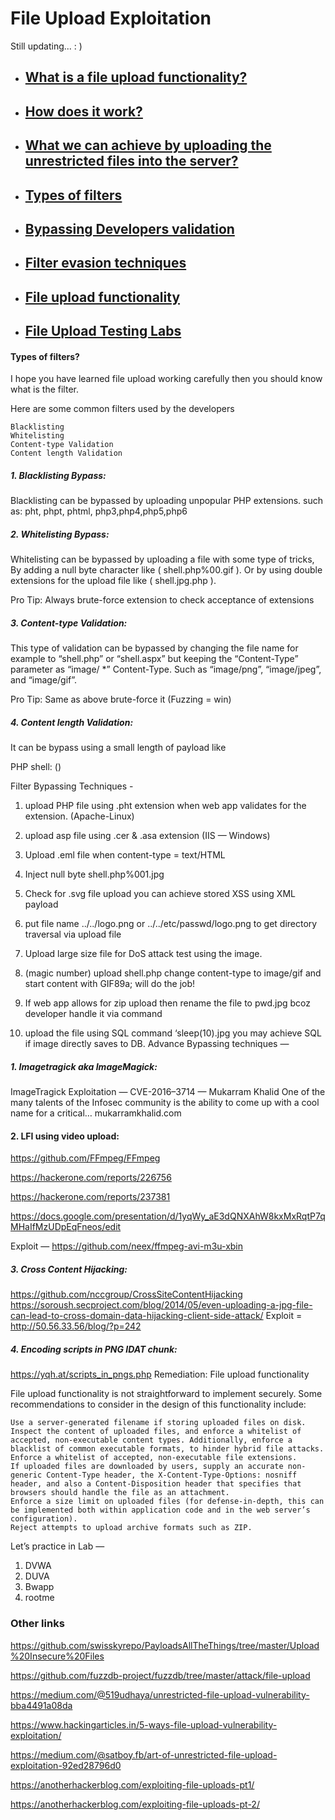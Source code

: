 #  File Upload Exploitation
Still updating... : )

* ##  [  What is a file upload functionality?]()
* ##  [  How does it work?]()
* ##  [  What we can achieve by uploading the unrestricted files into the server?]()
* ##  [  Types of filters]()
* ##  [  Bypassing Developers validation]()
* ##  [  Filter evasion techniques]()
* ##  [  File upload functionality]()
* ##  [  File Upload Testing Labs]()

#### Types of filters?

I hope you have learned file upload working carefully then you should know what is the filter.

Here are some common filters used by the developers

    Blacklisting
    Whitelisting
    Content-type Validation
    Content length Validation

##### 1. Blacklisting Bypass:

Blacklisting can be bypassed by uploading unpopular PHP extensions.
such as: pht, phpt, phtml, php3,php4,php5,php6

##### 2. Whitelisting Bypass:

Whitelisting can be bypassed by uploading a file with some type of tricks, By adding a null byte character like ( shell.php%00.gif ). Or by using double extensions for the upload file like ( shell.jpg.php ).

Pro Tip: Always brute-force extension to check acceptance of extensions

##### 3. Content-type Validation:

This type of validation can be bypassed by changing the file name for example to “shell.php” or
“shell.aspx” but keeping the “Content-Type” parameter as “image/ *” Content-Type. Such as
“image/png”, “image/jpeg”, and “image/gif”.

Pro Tip: Same as above brute-force it (Fuzzing = win)

##### 4. Content length Validation:

It can be bypass using a small length of payload like

PHP shell: (<?=`$_GET[x]`?>)

Filter Bypassing Techniques -

1. upload PHP file using .pht extension when web app validates for the extension. (Apache-Linux)

2. upload asp file using .cer & .asa extension (IIS — Windows)

3. Upload .eml file when content-type = text/HTML

4. Inject null byte shell.php%001.jpg

5. Check for .svg file upload you can achieve stored XSS using XML payload

6. put file name ../../logo.png or ../../etc/passwd/logo.png to get directory traversal via upload file

7. Upload large size file for DoS attack test using the image.

8. (magic number) upload shell.php change content-type to image/gif and start content with GIF89a; will do the job!

9. If web app allows for zip upload then rename the file to pwd.jpg bcoz developer handle it via command

10. upload the file using SQL command ‘sleep(10).jpg you may achieve SQL if image directly saves to DB.
Advance Bypassing techniques —

##### 1. Imagetragick aka ImageMagick:
ImageTragick Exploitation — CVE-2016–3714 — Mukarram Khalid
One of the many talents of the Infosec community is the ability to come up with a cool name for a critical…
mukarramkhalid.com
#### 2. LFI using video upload:

https://github.com/FFmpeg/FFmpeg

https://hackerone.com/reports/226756

https://hackerone.com/reports/237381

https://docs.google.com/presentation/d/1yqWy_aE3dQNXAhW8kxMxRqtP7qMHaIfMzUDpEqFneos/edit

Exploit — https://github.com/neex/ffmpeg-avi-m3u-xbin

##### 3. Cross Content Hijacking:

https://github.com/nccgroup/CrossSiteContentHijacking
https://soroush.secproject.com/blog/2014/05/even-uploading-a-jpg-file-can-lead-to-cross-domain-data-hijacking-client-side-attack/
Exploit = http://50.56.33.56/blog/?p=242

##### 4. Encoding scripts in PNG IDAT chunk:

https://yqh.at/scripts_in_pngs.php
Remediation: File upload functionality

File upload functionality is not straightforward to implement securely. Some recommendations to consider in the design of this functionality include:

    Use a server-generated filename if storing uploaded files on disk.
    Inspect the content of uploaded files, and enforce a whitelist of accepted, non-executable content types. Additionally, enforce a blacklist of common executable formats, to hinder hybrid file attacks.
    Enforce a whitelist of accepted, non-executable file extensions.
    If uploaded files are downloaded by users, supply an accurate non-generic Content-Type header, the X-Content-Type-Options: nosniff header, and also a Content-Disposition header that specifies that browsers should handle the file as an attachment.
    Enforce a size limit on uploaded files (for defense-in-depth, this can be implemented both within application code and in the web server’s configuration).
    Reject attempts to upload archive formats such as ZIP.

Let’s practice in Lab —
1. DVWA
2. DUVA
3. Bwapp
4. rootme

### Other links


https://github.com/swisskyrepo/PayloadsAllTheThings/tree/master/Upload%20Insecure%20Files

https://github.com/fuzzdb-project/fuzzdb/tree/master/attack/file-upload

https://medium.com/@519udhaya/unrestricted-file-upload-vulnerability-bba4491a08da

https://www.hackingarticles.in/5-ways-file-upload-vulnerability-exploitation/

https://medium.com/@satboy.fb/art-of-unrestricted-file-upload-exploitation-92ed28796d0

https://anotherhackerblog.com/exploiting-file-uploads-pt1/

https://anotherhackerblog.com/exploiting-file-uploads-pt-2/


